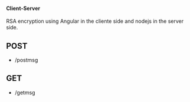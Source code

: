 #### Client-Server

RSA encryption using Angular in the cliente side and nodejs in the server side.

## POST
- /postmsg

## GET
- /getmsg
